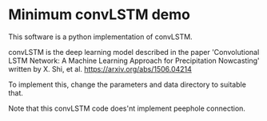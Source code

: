

# Minimum convLSTM demo

This software is a python implementation of convLSTM.

convLSTM is the deep learning model described in the paper 'Convolutional LSTM Network: A Machine Learning Approach for Precipitation Nowcasting' written by X. Shi, et al.
https://arxiv.org/abs/1506.04214

To implement this, change the parameters and data directory to suitable that.

Note that this convLSTM code does'nt implement peephole connection.

